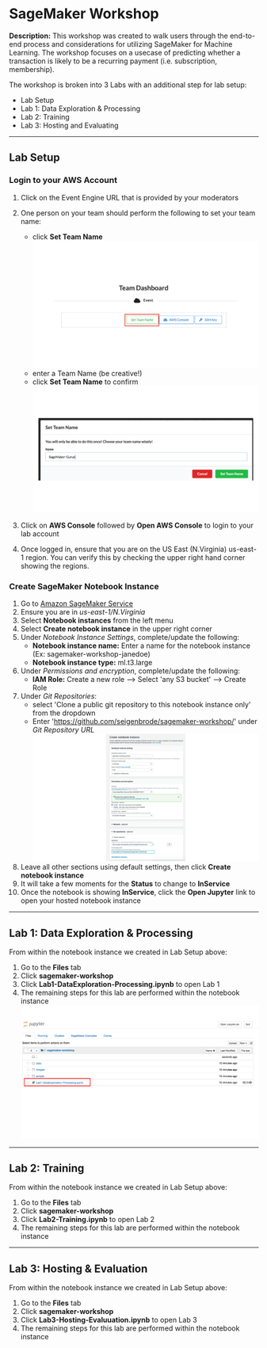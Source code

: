 # SageMaker Workshop

  **Description:** This workshop was created to walk users through the end-to-end process and considerations for utilizing SageMaker for Machine Learning. The workshop focuses on a usecase of predicting whether a transaction is likely to be a recurring payment (i.e. subscription, membership).  
  
 The workshop is broken into 3 Labs with an additional step for lab setup: 
 
   * Lab Setup
   * Lab 1: Data Exploration & Processing
   * Lab 2: Training
   * Lab 3: Hosting and Evaluating
    
 ---
 
 ## Lab Setup
    
   ### Login to your AWS Account 
   
   1) Click on the Event Engine URL that is provided by your moderators
   2) One person on your team should perform the following to set your team name:
      * click **Set Team Name** 
      ![EETeam](./images/ee-team.png)
      * enter a Team Name (be creative!)
      * click **Set Team Name** to confirm
      ![EETeam](./images/ee-team2.png)
      
   3) Click on **AWS Console** followed by **Open AWS Console** to login to your lab account
   4)  Once logged in, ensure that you are on the US East (N.Virginia) us-east-1 region. You can verify this by checking the upper right hand corner showing the regions.
   
   ### Create SageMaker Notebook Instance 
   
   1) Go to [Amazon SageMaker Service](https://console.aws.amazon.com/sagemaker/)
   2) Ensure you are in *us-east-1/N.Virginia*
   3) Select **Notebook instances** from the left menu
   4) Select **Create notebook instance** in the upper right corner
   5) Under *Notebook Instance Settings*, complete/update the following:
       * **Notebook instance name:** Enter a name for the notebook instance (Ex: sagemaker-workshop-janedoe)
       * **Notebook instance type:** ml.t3.large
   6) Under *Permissions and encryption*, complete/update the following:
       * **IAM Role:** Create a new role --> Select 'any S3 bucket' --> Create Role
   7) Under *Git Repositories*:
       * select 'Clone a public git repository to this notebook instance only' from the dropdown
       * Enter 'https://github.com/seigenbrode/sagemaker-workshop/' under *Git Repository URL*
       ![Notebook Instance Config](./images/create-notebook.png)
   8) Leave all other sections using default settings, then click **Create notebook instance**
   9) It will take a few moments for the **Status** to change to **InService**
   10) Once the notebook is showing **InService**, click the **Open Jupyter** link to open your hosted notebook instance
   
 ---
 
 ## Lab 1: Data Exploration & Processing  
   
 From within the notebook instance we created in Lab Setup above:
 
   1) Go to the **Files** tab
   2) Click **sagemaker-workshop**
   3) Click **Lab1-DataExploration-Processing.ipynb** to open Lab 1
   4) The remaining steps for this lab are performed within the notebook instance
   ![Lab1](./images/notebook-lab1.png)
   
---
 
 ## Lab 2: Training
   
 From within the notebook instance we created in Lab Setup above:
 
   1) Go to the **Files** tab
   2) Click **sagemaker-workshop**
   3) Click **Lab2-Training.ipynb** to open Lab 2
   4) The remaining steps for this lab are performed within the notebook instance
   
---
 
 ## Lab 3: Hosting & Evaluation
   
 From within the notebook instance we created in Lab Setup above:
 
   1) Go to the **Files** tab
   2) Click **sagemaker-workshop**
   3) Click **Lab3-Hosting-Evaluuation.ipynb** to open Lab 3
   4) The remaining steps for this lab are performed within the notebook instance
       

